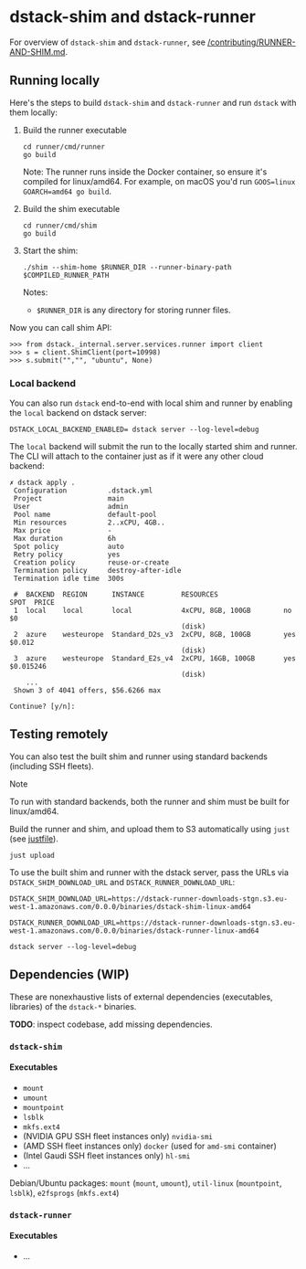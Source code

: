 # dstack-shim and dstack-runner

For overview of `dstack-shim` and `dstack-runner`, see [/contributing/RUNNER-AND-SHIM.md](../contributing/RUNNER-AND-SHIM.md).

## Running locally

Here's the steps to build `dstack-shim` and `dstack-runner` and run `dstack` with them locally:

1. Build the runner executable

    ```shell
    cd runner/cmd/runner
    go build
    ```

    Note: The runner runs inside the Docker container, so ensure it's compiled for linux/amd64. For example, on macOS you'd run `GOOS=linux GOARCH=amd64 go build`.

2. Build the shim executable

    ```shell
    cd runner/cmd/shim
    go build
    ```

3. Start the shim:

    ```shell
    ./shim --shim-home $RUNNER_DIR --runner-binary-path $COMPILED_RUNNER_PATH
    ```

    Notes:

    * `$RUNNER_DIR` is any directory for storing runner files.

Now you can call shim API:

```shell
>>> from dstack._internal.server.services.runner import client
>>> s = client.ShimClient(port=10998)
>>> s.submit("","", "ubuntu", None)
```

### Local backend

You can also run `dstack` end-to-end with local shim and runner by enabling the `local` backend on dstack server:

```shell
DSTACK_LOCAL_BACKEND_ENABLED= dstack server --log-level=debug
```

The `local` backend will submit the run to the locally started shim and runner. The CLI will attach to the container just as if it were any other cloud backend:

```shell
✗ dstack apply .                   
 Configuration          .dstack.yml        
 Project                main               
 User                   admin              
 Pool name              default-pool       
 Min resources          2..xCPU, 4GB..     
 Max price              -                  
 Max duration           6h                 
 Spot policy            auto               
 Retry policy           yes                
 Creation policy        reuse-or-create    
 Termination policy     destroy-after-idle 
 Termination idle time  300s               

 #  BACKEND  REGION      INSTANCE         RESOURCES                SPOT  PRICE       
 1  local    local       local            4xCPU, 8GB, 100GB        no    $0          
                                          (disk)                                     
 2  azure    westeurope  Standard_D2s_v3  2xCPU, 8GB, 100GB        yes   $0.012      
                                          (disk)                                     
 3  azure    westeurope  Standard_E2s_v4  2xCPU, 16GB, 100GB       yes   $0.015246   
                                          (disk)                                     
    ...                                                                              
 Shown 3 of 4041 offers, $56.6266 max

Continue? [y/n]:
```

## Testing remotely

You can also test the built shim and runner using standard backends (including SSH fleets).

> [!NOTE]
> To run with standard backends, both the runner and shim must be built for linux/amd64.

Build the runner and shim, and upload them to S3 automatically using `just` (see [justfile](../justfile)).

```shell
just upload
```

To use the built shim and runner with the dstack server, pass the URLs via `DSTACK_SHIM_DOWNLOAD_URL` and `DSTACK_RUNNER_DOWNLOAD_URL`:

```shell
DSTACK_SHIM_DOWNLOAD_URL=https://dstack-runner-downloads-stgn.s3.eu-west-1.amazonaws.com/0.0.0/binaries/dstack-shim-linux-amd64

DSTACK_RUNNER_DOWNLOAD_URL=https://dstack-runner-downloads-stgn.s3.eu-west-1.amazonaws.com/0.0.0/binaries/dstack-runner-linux-amd64

dstack server --log-level=debug
```

## Dependencies (WIP)

These are nonexhaustive lists of external dependencies (executables, libraries) of the `dstack-*` binaries.

**TODO**: inspect codebase, add missing dependencies.

### `dstack-shim`

#### Executables

* `mount`
* `umount`
* `mountpoint`
* `lsblk`
* `mkfs.ext4`
* (NVIDIA GPU SSH fleet instances only) `nvidia-smi`
* (AMD SSH fleet instances only) `docker` (used for `amd-smi` container)
* (Intel Gaudi SSH fleet instances only) `hl-smi`
* ...

Debian/Ubuntu packages: `mount` (`mount`, `umount`), `util-linux` (`mountpoint`, `lsblk`), `e2fsprogs` (`mkfs.ext4`)

### `dstack-runner`

#### Executables

* ...
